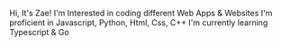Hi, It's Zae!
I'm Interested in coding different Web Apps & Websites
I'm proficient in Javascript, Python, Html, Css, C++
I'm currently learning Typescript & Go



<!---
Zaeeeeeeee/Zaeeeeeeee is a ✨ special ✨ repository because its `README.md` (this file) appears on your GitHub profile.
You can click the Preview link to take a look at your changes.
--->
